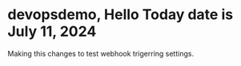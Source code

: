# devopsdemo, Hello Today date is July 11, 2024
Making this changes to test webhook trigerring settings.
